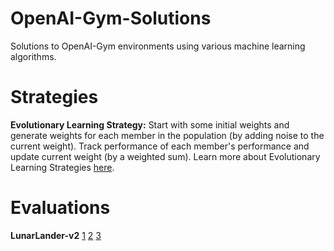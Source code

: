 # OpenAI-Gym-Solutions
Solutions to OpenAI-Gym environments using various machine learning algorithms.

# Strategies
**Evolutionary Learning Strategy:**
Start with some initial weights and generate weights for each member in the
 population (by adding noise to the current weight). Track performance of 
 each member's performance and update current weight (by a weighted sum). 
 Learn more about Evolutionary Learning Strategies [here](https://blog.openai.com/evolution-strategies/).

# Evaluations
**LunarLander-v2**
 [1](https://gym.openai.com/evaluations/eval_CNyX7JcbSvepv5eb8wCsKg)
 [2](https://gym.openai.com/evaluations/eval_2EWkOozOSuULmn3cXcb1w)
 [3](https://gym.openai.com/evaluations/eval_Uz5XStCR4m6rpADrhfxg)